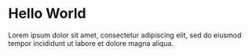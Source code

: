 Hello World
===
Lorem ipsum dolor sit amet, consectetur adipiscing elit, sed do eiusmod tempor incididunt ut labore et dolore magna aliqua.